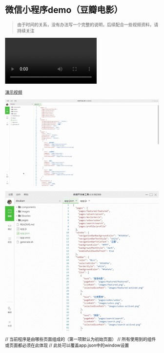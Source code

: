 # 微信小程序demo（豆瓣电影）

> 由于时间的关系，没有办法写一个完整的说明，后续配合一些视频资料，请持续关注


<video src="./resources/video.mp4" controls="controls"></video>

[演示视频](./resources/video.mp4)

![演示截图](./resources/s1.gif)

![演示截图](./resources/s2.gif)



// 当前程序是由哪些页面组成的（第一项默认为初始页面）
// 所有使用到的组件或页面都必须在此体现
// 此处可以覆盖app.json中的window设置
